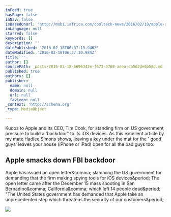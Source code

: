 ```yaml
---
inFeed: true
hasPage: false
inNav: false
isBasedOnUrl: 'http://mobi.iafrica.com/cooltech-news/2016/02/18/apple-smacks-down-fbi-backdoor/'
inLanguage: null
starred: false
keywords: []
description: ''
datePublished: '2016-02-18T06:37:15.946Z'
dateModified: '2016-02-18T06:37:10.984Z'
title: ''
author: []
sourcePath: _posts/2016-02-18-6696342e-f673-4768-aeea-ca5d2de6b58d.md
published: true
authors: []
publisher:
  name: null
  domain: null
  url: null
  favicon: null
_context: 'http://schema.org'
_type: MediaObject

---
```

Kudos to Apple and its CEO, Tim Cook, for standing firm on US government pressure to build a 'backdoor" to its iOS devices.  As this excellent article by my mate Hadlee Simons shows,  leaving a key under the mat for the ' good guys' leaves your house (iPhone or iPad) open for all the bad guys too. 

<article style=""><h1>Apple smacks down FBI backdoor</h1><p>Apple has issued an open letter&amp;comma; slamming the US government for demanding that the firm making spying tools for iOS devices&amp;period; The open letter came after the December 15 mass shooting in San Bernadino&amp;comma; California&amp;comma; which left 14 people dead&amp;period; "The United States government has demanded that Apple take an unprecedented step which threatens the security of our customers&amp;period;</p><img src="http://mobi.iafrica.com/wp-content/uploads/2016/02/2154497.JPEG" /></article>